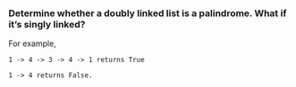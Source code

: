 ### Determine whether a doubly linked list is a palindrome. What if it’s singly linked?

For example,
```
1 -> 4 -> 3 -> 4 -> 1 returns True
```
``` 
1 -> 4 returns False.
```